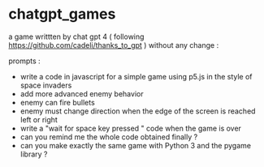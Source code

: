 # chatgpt_games

a game writtten by chat gpt 4 ( following https://github.com/cadeli/thanks_to_gpt ) without any change :

prompts : 
* write a code in javascript for a simple game using p5.js in the style of space invaders
* add more advanced enemy behavior
* enemy can fire bullets
* enemy must change direction when the edge of the screen is reached left or right
* write a "wait for space key pressed " code when the game is over
* can you remind me the whole code obtained finally ?
* can you make exactly the same game with Python 3 and the pygame library ?
